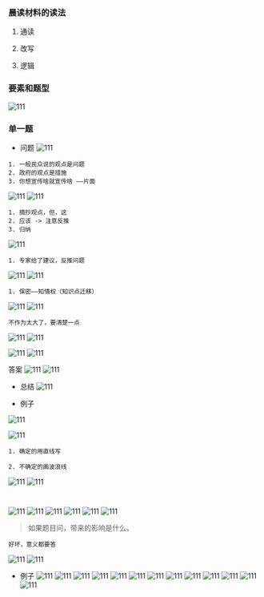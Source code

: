 ### 晨读材料的读法

1. 通读

2. 改写

3. 逻辑

### 要素和题型

![111](../images1/111.png)

### 单一题

- 问题
![111](../images1/112.png)
```
1. 一般民众说的观点是问题
2. 政府的观点是措施
3. 你想宣传啥就宣传啥 ——片面 

```
![111](../images1/113.png)
![111](../images1/114.png)

```
1. 摘抄观点，但，这
2. 应该 -> 注意反推
3. 归纳

```
<!-- ![111](../images1/115.png) -->
![111](../images1/116.png)

```
1. 专家给了建议，反推问题

```

![111](../images1/117.png)
![111](../images1/118.png)

```
1. 保密——知情权（知识点迁移）

```

![111](../images1/119.png)
![111](../images1/120.png)

```
不作为太大了，要清楚一点
```
![111](../images1/121.png)
![111](../images1/122.png)

![111](../images1/123.png)
![111](../images1/124.png)

答案
![111](../images1/125.png)
![111](../images1/126.png)

- 总结
![111](../images1/127.png)

- 例子

![111](../images1/128.png)

![111](../images1/129.png)
```
1. 确定的用直线写

2. 不确定的画波浪线

```
![111](../images1/130.png)
![111](../images1/131.png)

```


```

![111](../images1/132.png)
![111](../images1/133.png)
![111](../images1/134.png)
![111](../images1/135.png)
![111](../images1/136.png)
![111](../images1/137.png)


> 如果题目问，带来的影响是什么。

```
好坏，意义都要答

```

![111](../images1/138.png)
![111](../images1/139.png)

- 例子
![111](../images1/141.png)
![111](../images1/142.png)
![111](../images1/143.png)
![111](../images1/144.png)
![111](../images1/145.png)
![111](../images1/146.png)
![111](../images1/147.png)
![111](../images1/148.png)
![111](../images1/149.png)
![111](../images1/150.png)
![111](../images1/151.png)
![111](../images1/152.png)
![111](../images1/153.png)